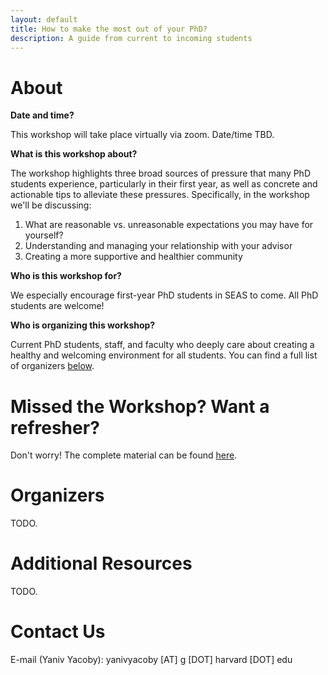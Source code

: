 ```yaml
---
layout: default
title: How to make the most out of your PhD?
description: A guide from current to incoming students
---
```



# About

**Date and time?**

This workshop will take place virtually via zoom. Date/time TBD.

**What is this workshop about?**

The workshop highlights three broad sources of pressure that many PhD students experience, 
particularly in their first year,
as well as concrete and actionable tips to alleviate these pressures.
Specifically, in the workshop we'll be discussing:
1. What are reasonable vs. unreasonable expectations you may have for yourself?
2. Understanding and managing your relationship with your advisor
3. Creating a more supportive and healthier community

**Who is this workshop for?**

We especially encourage first-year PhD students in SEAS to come. All PhD students are welcome!

**Who is organizing this workshop?**

Current PhD students, staff, and faculty who deeply care about
creating a healthy and welcoming environment for all students. 
You can find a full list of organizers [below](#organizers).


# Missed the Workshop? Want a refresher?

Don't worry! The complete material can be found [here](./guide.html).


# Organizers    

TODO.


# Additional Resources

TODO.


# Contact Us

E-mail (Yaniv Yacoby): yanivyacoby [AT] g [DOT] harvard [DOT] edu
